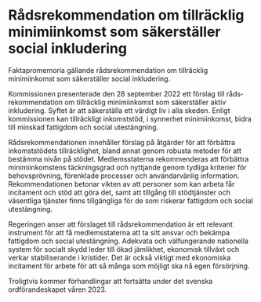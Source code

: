 # Rådsrekommendation om tillräcklig minimiinkomst som säkerställer social inkludering

Faktapromemoria gällande rådsrekommendation om tillräcklig minimiinkomst som säkerställer social inkludering.

Kommissionen presenterade den 28 september 2022 ett förslag till råds­rekommendation om tillräcklig minimiinkomst som säkerställer aktiv inkludering. Syftet är att säkerställa ett värdigt liv i alla skeden. Enligt kommissionen kan tillräckligt inkomststöd, i synnerhet minimiinkomst, bidra till minskad fattigdom och social utestängning.

Rådsrekommendationen innehåller förslag på åtgärder för att förbättra inkomststödets tillräcklighet, bland annat genom robusta metoder för att bestämma nivån på stödet. Medlemsstaterna rekommenderas att förbättra minimiinkomstens täckningsgrad och nyttjande genom tydliga kriterier för behovsprövning, förenklade processer och användarvänlig information. Rekommendationen betonar vikten av att personer som kan arbeta får incitament och stöd att göra det, samt att tillgång till stödtjänster och väsentliga tjänster finns tillgängliga för de som riskerar fattigdom och social utestängning.

Regeringen anser att förslaget till rådsrekommendation är ett relevant instrument för att få medlemsstaterna att ta sitt ansvar och bekämpa fattigdom och social utestängning. Adekvata och välfungerande nationella system för socialt skydd leder till ökad jämlikhet, ekonomisk tillväxt och verkar stabiliserande i kristider. Det är också viktigt med ekonomiska incitament för arbete för att så många som möjligt ska nå egen försörjning.

Troligtvis kommer förhandlingar att fortsätta under det svenska ordförandeskapet våren 2023\.
